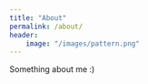 ```yaml
---
title: "About"
permalink: /about/
header:
    image: "/images/pattern.png"
---
```

Something about me :)